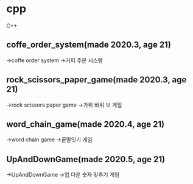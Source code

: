 # cpp
C++

## coffe_order_system(made 2020.3, age 21)
->coffe order system
->커피 주문 시스템

## rock_scissors_paper_game(made 2020.3, age 21)
->rock scissors paper game
->가위 바위 보 게임

## word_chain_game(made 2020.4, age 21)
->word chain game
->끝말잇기 게임

## UpAndDownGame(made 2020.5, age 21)
->UpAndDownGame
->업 다운 숫자 맞추기 게임
